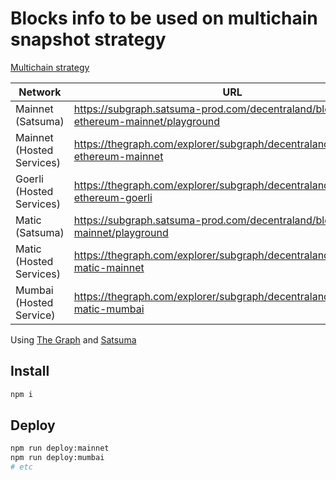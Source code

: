 # Blocks info to be used on multichain snapshot strategy

[Multichain strategy](https://github.com/snapshot-labs/snapshot.js/tree/master/src/strategies/multichain)

|Network|URL|Current|Previous|
|-|-|-|-|
|Mainnet (Satsuma)|https://subgraph.satsuma-prod.com/decentraland/blocks-ethereum-mainnet/playground|QmXebqMHXdRKeUzqkiNPDhWdqZCzqadGRmhfb1qfikHhzC|-|
|Mainnet (Hosted Services)|https://thegraph.com/explorer/subgraph/decentraland/blocks-ethereum-mainnet|QmXebqMHXdRKeUzqkiNPDhWdqZCzqadGRmhfb1qfikHhzC|-|
|Goerli (Hosted Services)|https://thegraph.com/explorer/subgraph/decentraland/blocks-ethereum-goerli|QmPADzjnRNR15wckAaNRnVJAGTJsQ3754Z5d1PcydYCHP9|-|
|Matic (Satsuma)|https://subgraph.satsuma-prod.com/decentraland/blocks-matic-mainnet/playground|QmfJgvNwvA19ErStudGK92d9tqLkYE7rAZ3wKguQQu5xHQ|-|
|Matic (Hosted Services)|https://thegraph.com/explorer/subgraph/decentraland/blocks-matic-mainnet|QmfJgvNwvA19ErStudGK92d9tqLkYE7rAZ3wKguQQu5xHQ|-|
|Mumbai (Hosted Service)|https://thegraph.com/explorer/subgraph/decentraland/collections-matic-mumbai|QmSRbWhQhAn7onR6LszorPTLu5gdU6Kn8pfhwSVSGJZyKN|-|

Using [The Graph](https://thegraph.com) and [Satsuma](https://www.satsuma.xyz/)

## Install

```bash
npm i
```

## Deploy

```bash
npm run deploy:mainnet
npm run deploy:mumbai
# etc
```
